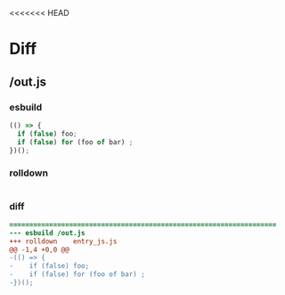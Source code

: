 <<<<<<< HEAD
# Diff
## /out.js
### esbuild
```js
(() => {
  if (false) foo;
  if (false) for (foo of bar) ;
})();
```
### rolldown
```js


```
### diff
```diff
===================================================================
--- esbuild	/out.js
+++ rolldown	entry_js.js
@@ -1,4 +0,0 @@
-(() => {
-    if (false) foo;
-    if (false) for (foo of bar) ;
-})();

```